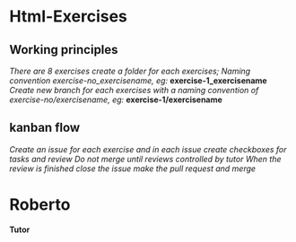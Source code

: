 # Html-Exercises

## Working principles
*There are 8 exercises create a folder for each exercises;*
*Naming convention exercise-no_exercisename, eg:* **exercise-1_exercisename**
*Create new branch for each exercises with a naming convention of exercise-no/exercisename, eg:* **exercise-1/exercisename**

## kanban flow
*Create an issue for each exercise and in each issue create checkboxes for tasks and review*
*Do not merge until reviews controlled by tutor*
*When the review is finished close the issue make the pull request and merge*

# Roberto 
**Tutor**
